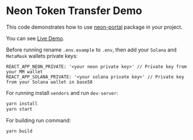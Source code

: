 # Neon Token Transfer Demo

This code demonstrates how to use [neon-portal](https://github.com/neonlabsorg/neon-client-transfer) package in your project.

You can see [Live Demo](https://gnytck-5173.csb.app/).

Before running rename `.env.example` to `.env`, then add your `Solana` and `MetaMask` wallets private keys:

```dotenv
REACT_APP_NEON_PRIVATE: '<your neon private key>' // Private key from your MM wallet
REACT_APP_SOLANA_PRIVATE: '<your solana private key>' // Private key from your Solana wallet in base58
```

For running install `vendors` and run `dev-server`:

```bash
yarn install
yarn start
```

For building run command:

```bash
yarn build
```
